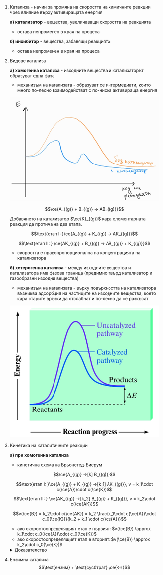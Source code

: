 1. Катализа - начин за промяна на скоростта на химичните реакции чрез влияние върху активиращата енергия
	
	**а) катализатор** - вещества,  увеличаващи скоростта на реакцията
	- остава непроменен в края на процеса
	
	**б) инхибитор** - вещества, забавящи реакцията
	- остава непроменен в края на процеса

2. Видове катализа 
	
	**а) хомогенна катализа** - изходните вещества и катализаторът образуват една фаза
	- механизъм на катализата - образуват се интермедиати, които много по-лесно взаимодействат с по-ниска активираща енергия
	
	![Хомогенна катализа](Resources/Хомогенна%20катализа.jpg)
	
	$$\ce{A_{(g)} + B_{(g)} -> AB_{(g)}}$$
	
	Добавянето на катализатор $\ce{K}_{(g)}$ кара елементарната реакция да протича на два етапа.
	
	$$\text{етап I: }\ce{A_{(g)} + K_{(g)} -> AK_{(g)}}$$
	
	$$\text{етап II: } \ce{AK_{(g)} + B_{(g)} -> AB_{(g)} + K_{(g)}}$$
	
	- скоростта е правопропорционална на концентрацията на катализатора
	
	**б) хетерогенна катализа** - между изходните вещества и катализатора има фазова граница (предимно твърд катализатор и газообразни изходни вещества)
	- механизъм на катализата - върху повърхността на катализатора възниква адсорбция на частиците на изходните вещества, което кара старите връзки да отслабнат и по-лесно да се разкъсат
	
	![Хетерогенна катализа](Resources/Хетерогенна%20катализа.jpg)

3. Кинетика на каталитичните реакции
	
	**а) при хомогенна катализа**
	- кинетична схема на Брьонстед-Биерум
	
	$$\ce{A_{(g)} ->[k] B_{(g)}}$$
	
	$$\text{етап I: }\ce{A_{(g)} + K_{(g)} ->[k_1] AK_{(g)}}, v = k_1\cdot c(\ce{A})\cdot c(\ce{K})$$
	
	$$\text{етап II: } \ce{AK_{(g)} ->[k_2] B_{(g)} + K_{(g)}}, v = k_2\cdot c(\ce{AK})$$
	
	$$v(\ce{B}) = k_2\cdot c(\ce{AK}) = k_2 \frac{k_1\cdot c(\ce{A})\cdot c_0(\ce{K})}{k_2 + k_1 \cdot c(\ce{A})}$$
	
	- ако скоростоопределящият етап е първият: $v(\ce{B})  \approx k_1\cdot c_0(\ce{A})\cdot c_0(\ce{K})$
	- ако скоростоопределящият етап е вторият: $v(\ce{B}) \approx k_2\cdot c_0(\ce{K})$
	
	<details>
	<summary>Доказателство</summary>
	
	метод на стационарната концентрация - колкото количество интермедиат се получава от катализатора в един етап, толкова се изразходва в другия етап ($c(\ce{AK}) = \text{const}$)
	
	$$v(\ce{AK}) = \frac{dc(\ce{AK})}{dt} = 0 = k_1\cdot c(\ce{A})\cdot c(\ce{K}) - k_2\cdot c(\ce{AK}) \implies c(\ce{AK}) = \frac{k_1}{k_2} c(\ce{A})\cdot c(\ce{K})$$
	
	</details>

4. Ензимна катализа
	$$\text{ензим} + \text{сусбтрат} \ce{<=>}$$
